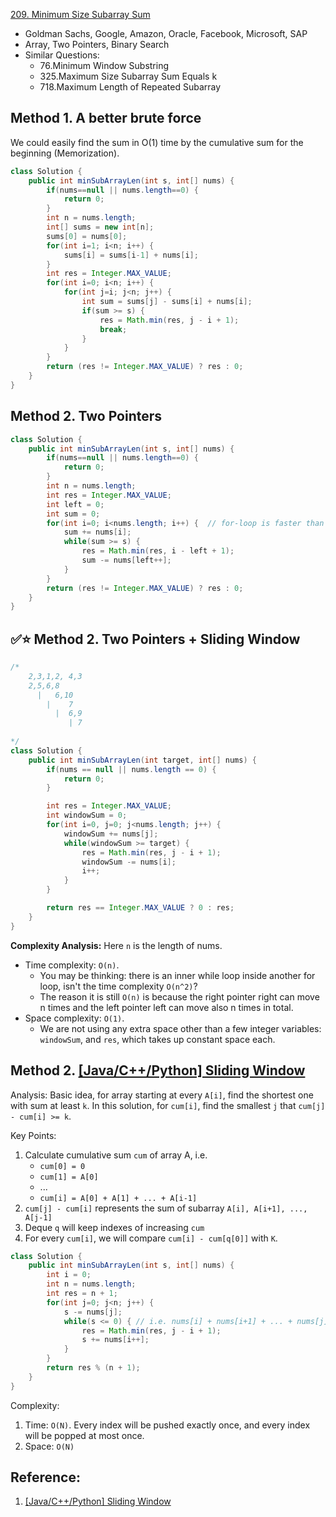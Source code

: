 [209. Minimum Size Subarray Sum](https://leetcode.com/problems/minimum-size-subarray-sum/)

* Goldman Sachs, Google, Amazon, Oracle, Facebook, Microsoft, SAP
* Array, Two Pointers, Binary Search
* Similar Questions:
    * 76.Minimum Window Substring
    * 325.Maximum Size Subarray Sum Equals k
    * 718.Maximum Length of Repeated Subarray
    
    
## Method 1. A better brute force
We could easily find the sum in O(1) time by the cumulative sum for the beginning (Memorization).
```java 
class Solution {
    public int minSubArrayLen(int s, int[] nums) {
        if(nums==null || nums.length==0) {
            return 0;
        }
        int n = nums.length;
        int[] sums = new int[n];
        sums[0] = nums[0];
        for(int i=1; i<n; i++) {
            sums[i] = sums[i-1] + nums[i];
        }
        int res = Integer.MAX_VALUE;
        for(int i=0; i<n; i++) {
            for(int j=i; j<n; j++) {
                int sum = sums[j] - sums[i] + nums[i];
                if(sum >= s) {
                    res = Math.min(res, j - i + 1);
                    break;
                }
            }
        }
        return (res != Integer.MAX_VALUE) ? res : 0;
    }
}
```


## Method 2. Two Pointers
```java 
class Solution {
    public int minSubArrayLen(int s, int[] nums) {
        if(nums==null || nums.length==0) {
            return 0;
        }
        int n = nums.length;
        int res = Integer.MAX_VALUE;
        int left = 0;
        int sum = 0;
        for(int i=0; i<nums.length; i++) {  // for-loop is faster than while loop
            sum += nums[i];
            while(sum >= s) {
                res = Math.min(res, i - left + 1);
                sum -= nums[left++];
            }
        }
        return (res != Integer.MAX_VALUE) ? res : 0;
    }
}
```

## ✅⭐ Method 2. Two Pointers + Sliding Window
```java
/*
    2,3,1,2, 4,3
    2,5,6,8
      |   6,10
        |    7
          |  6,9
             | 7
          
*/
class Solution {
    public int minSubArrayLen(int target, int[] nums) {
        if(nums == null || nums.length == 0) {
            return 0;
        }

        int res = Integer.MAX_VALUE;
        int windowSum = 0;
        for(int i=0, j=0; j<nums.length; j++) {
            windowSum += nums[j];
            while(windowSum >= target) {
                res = Math.min(res, j - i + 1);
                windowSum -= nums[i];
                i++;
            }
        }

        return res == Integer.MAX_VALUE ? 0 : res;
    }
}
```
**Complexity Analysis:** Here `n` is the length of nums.
* Time complexity: `O(n)`. 
  * You may be thinking: there is an inner while loop inside another for loop, isn't the time complexity `O(n^2)`? 
  * The reason it is still `O(n)` is because the right pointer right can move n times and the left pointer left can move also n times in total. 
* Space complexity: `O(1)`.
  * We are not using any extra space other than a few integer variables: `windowSum`, and `res`, which takes up constant space each.


## Method 2. [[Java/C++/Python] Sliding Window](https://leetcode.com/problems/minimum-size-subarray-sum/discuss/433123)     
Analysis:
Basic idea, for array starting at every `A[i]`, find the shortest one with sum at least `k`. 
In this solution, for `cum[i]`, find the smallest `j` that `cum[j] - cum[i] >= k`.

Key Points:
1. Calculate cumulative sum `cum` of array A, i.e. 
    * `cum[0] = 0`
    * `cum[1] = A[0]`
    * ...
    * `cum[i] = A[0] + A[1] + ... + A[i-1]` 
2. `cum[j] - cum[i]` represents the sum of subarray `A[i], A[i+1], ..., A[j-1]`
3. Deque `q` will keep indexes of increasing `cum`
4. For every `cum[i]`, we will compare `cum[i] - cum[q[0]]` with `K`.

```java
class Solution {
    public int minSubArrayLen(int s, int[] nums) {
        int i = 0;
        int n = nums.length;
        int res = n + 1;
        for(int j=0; j<n; j++) {
            s -= nums[j];
            while(s <= 0) { // i.e. nums[i] + nums[i+1] + ... + nums[j] <= s
                res = Math.min(res, j - i + 1);
                s += nums[i++];
            }
        }
        return res % (n + 1);
    }
}
```

Complexity:
1. Time: `O(N)`. Every index will be pushed exactly once, and every index will be popped at most once.
2. Space: `O(N)`


## Reference:
1. [[Java/C++/Python] Sliding Window](https://leetcode.com/problems/minimum-size-subarray-sum/discuss/433123)



